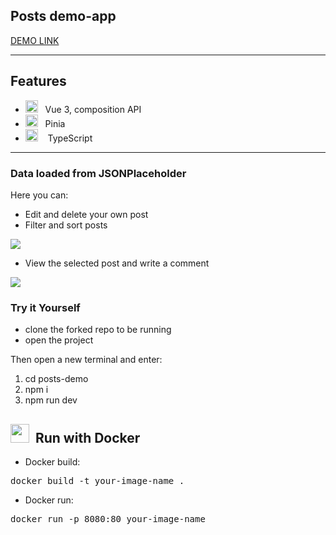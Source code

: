 <h2>Posts demo-app</h2>

[DEMO LINK](https://beautiful-halva-25abf9.netlify.app/posts)

---

## Features

- <img width=20 height=20 src="https://upload.wikimedia.org/wikipedia/commons/thumb/9/95/Vue.js_Logo_2.svg/1200px-Vue.js_Logo_2.svg.png">&nbsp;&nbsp;&nbsp;Vue 3, composition API
- <img width=20 height=20 src="https://pinia.vuejs.org/logo.svg">&nbsp;&nbsp;&nbsp;Pinia
- <img width=20 height=20 src="https://upload.wikimedia.org/wikipedia/commons/thumb/4/4c/Typescript_logo_2020.svg/2048px-Typescript_logo_2020.svg.png">&nbsp;&nbsp;&nbsp; TypeScript

---

### Data loaded from JSONPlaceholder

Here you can:

- Edit and delete your own post
- Filter and sort posts

<img src="https://img001.prntscr.com/file/img001/x51ZwZlVTGyyiTxx-IrudQ.png">
 
- View the selected post and write a comment
<img src="https://img001.prntscr.com/file/img001/Rnd5qbozSaS2kTqsq6TJWg.png">

<h3>Try it Yourself</h3>

- clone the forked repo to be running
- open the project

Then open a new terminal and enter:

1. cd posts-demo
2. npm i
3. npm run dev

## <img width=30 src="https://www.docker.com/wp-content/uploads/2022/03/vertical-logo-monochromatic.png">&nbsp;  Run with Docker

- Docker build:
 <pre>docker build -t your-image-name .</pre>

- Docker run:
 <pre>docker run -p 8080:80 your-image-name</pre>
